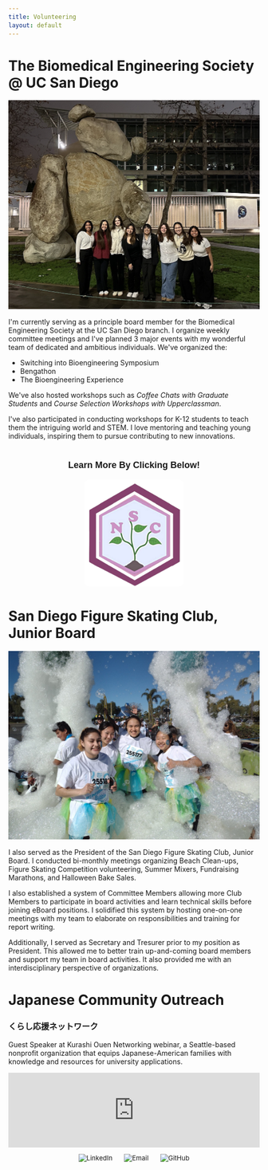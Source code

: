 ```yaml
---
title: Volunteering
layout: default
---
```


<style>
  .section-image {
    width: 250px; /* slightly larger */
    float: right;
    margin-left: 20px;
    margin-bottom: 10px;
    border-radius: 10px;
  }

  @media (max-width: 768px) {
    .section-image {
      float: none;
      display: block;
      margin: 0 auto 10px auto;
      width: 90%;
    }
  }
</style>

# The Biomedical Engineering Society @ UC San Diego

<p>
  <img src="docs/assets/Screenshot 2025-03-27 at 2.20.32 PM.png" alt="My Screenshot" class="responsive-image" />

I'm currently serving as a principle board member for the Biomedical Engineering Society at the UC San Diego branch. I organize weekly committee meetings and I've planned 3 major events with my wonderful team of dedicated and ambitious individuals. We've organized the:
- Switching into Bioengineering Symposium
- Bengathon
- The Bioengineering Experience
  
We've also hosted workshops such as _Coffee Chats with Graduate Students_ and _Course Selection Workshops with Upperclassman_. 

I've also participated in conducting workshops for K-12 students to teach them the intriguing world and STEM. I love mentoring and teaching young individuals, inspiring them to pursue contributing to new innovations. 
</p>


<div style="margin-top: 40px;"></div>

<!-- Centered heading text -->
<p align="center" style="font-size: 18px; font-weight: bold; font-family: sans-serif;">
  Learn More By Clicking Below!
</p>

<p align="center">
  <a href="https://bmesnewstudentcomm.wixsite.com/bmesnsc" target="_blank">
    <img src="docs/assets/NSC Logo.png" alt="Click to Visit" width="200" style="border-radius: 10px;">
  </a>
</p>


# San Diego Figure Skating Club, Junior Board

<p>
<img src="docs/assets/IMG_20220312_091124323_HDR.jpg" alt="My Screenshot" class="responsive-image" />

I also served as the President of the San Diego Figure Skating Club, Junior Board. I conducted bi-monthly meetings organizing Beach Clean-ups, Figure Skating Competition volunteering, Summer Mixers, Fundraising Marathons, and Halloween Bake Sales. 

I also established a system of Committee Members allowing more Club Members to participate in board activities and learn technical skills before joining eBoard positions. I solidified this system by hosting one-on-one meetings with my team to elaborate on responsibilities and training for report writing. 

Additionally, I served as Secretary and Tresurer prior to my position as President. This allowed me to better train up-and-coming board members and support my team in board activities. It also provided me with an interdisciplinary perspective of organizations. 


# Japanese Community Outreach

### くらし応援ネットワーク 

Guest Speaker at Kurashi Ouen Networking webinar, a Seattle-based nonprofit organization that equips Japanese-American families with knowledge and resources for university applications.

<div style="display: flex; justify-content: center;">
  <iframe 
    src="https://docs.google.com/presentation/d/e/2PACX-1vT1YF-yMn5ztYQjcIEnABo0HtpcCd_2MZxTgKy8fixMEVNO20_c8ooYwuWhshdvQFounCoGRh8oC0lY/embed?start=true&loop=true&delayms=6000" 
    frameborder="0" 
    width="700" 
    allowfullscreen>
  </iframe>
</div>

<p align="center" style="font-size: 13px;>
  Guest Speaker Presentation
</p>


</p>

<hr />

<p align="center">
  <a href="https://www.linkedin.com/in/alisakunimoto/" target="_blank" style="text-decoration: none;">
    <img src="https://cdn.jsdelivr.net/gh/devicons/devicon/icons/linkedin/linkedin-original.svg"
         width="30" alt="LinkedIn" style="margin: 0 10px;" />
  </a>

  <a href="mailto:alisakunimoto@gmail.com" style="text-decoration: none;">
    <img src="https://upload.wikimedia.org/wikipedia/commons/4/4e/Gmail_Icon.png" 
         width="30" alt="Email" style="margin: 0 10px;" />
  </a>

  <a href="https://github.com/ari-kuni" target="_blank" style="text-decoration: none;">
    <img src="https://cdn.jsdelivr.net/gh/devicons/devicon/icons/github/github-original.svg"
         width="30" alt="GitHub" style="margin: 0 10px;" />
</a>

</p>

